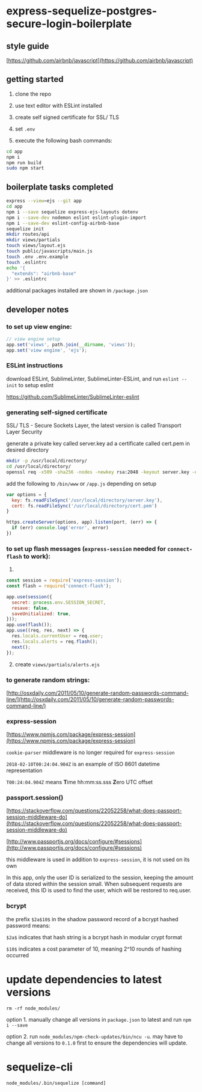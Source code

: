 # express-sequelize-postgres-secure-login-boilerplate

## style guide

[https://github.com/airbnb/javascript](https://github.com/airbnb/javascript)

## getting started

1. clone the repo

2. use text editor with ESLint installed

3. create self signed certificate for SSL/ TLS

4. set `.env`

5. execute the following bash commands:

```bash
cd app
npm i
npm run build
sudo npm start
```

## boilerplate tasks completed

```bash
express --view=ejs --git app
cd app
npm i --save sequelize express-ejs-layouts dotenv
npm i --save-dev nodemon eslint eslint-plugin-import
npm i --save-dev eslint-config-airbnb-base
sequelize init
mkdir routes/api
mkdir views/partials
touch views/layout.ejs
touch public/javascripts/main.js
touch .env .env.example
touch .eslintrc
echo '{
  "extends": "airbnb-base"
}' >> .eslintrc
```

additional packages installed are shown in `/package.json`


## developer notes

### to set up view engine:

```js
// view engine setup
app.set('views', path.join(__dirname, 'views'));
app.set('view engine', 'ejs');
```

### ESLint instructions

download ESLint, SublimeLinter, SublimeLinter-ESLint, and run `eslint --init` to setup eslint

https://github.com/SublimeLinter/SublimeLinter-eslint

### generating self-signed certificate

SSL/ TLS - Secure Sockets Layer, the latest version is called Transport Layer Security

generate a private key called server.key ad a certificate called cert.pem in desired directory

```bash
mkdir -p /usr/local/directory/
cd /usr/local/directory/
openssl req -x509 -sha256 -nodes -newkey rsa:2048 -keyout server.key -out cert.pem -days 90
```

add the following to `/bin/www` or `/app.js` depending on setup

```js
var options = {
  key: fs.readFileSync('/usr/local/directory/server.key'),
  cert: fs.readFileSync('/usr/local/directory/cert.pem')
}

https.createServer(options, app).listen(port, (err) => {
  if (err) console.log('error', error)
})
```

### to set up flash messages (`express-session` needed for `connect-flash` to work):

1.

```js
const session = require('express-session');
const flash = require('connect-flash');

app.use(session({
  secret: process.env.SESSION_SECRET,
  resave: false,
  saveUnitialized: true,
}));
app.use(flash());
app.use((req, res, next) => {
  res.locals.currentUser = req.user;
  res.locals.alerts = req.flash();
  next();
});
```

2. create `views/partials/alerts.ejs`

### to generate random strings:

[http://osxdaily.com/2011/05/10/generate-random-passwords-command-line/](http://osxdaily.com/2011/05/10/generate-random-passwords-command-line/)

### express-session

[https://www.npmjs.com/package/express-session](https://www.npmjs.com/package/express-session)

`cookie-parser` middleware is no longer required for `express-session`

`2018-02-10T00:24:04.904Z` is an example of ISO 8601 datetime representation

`T00:24:04.904Z` means **T**ime hh:mm:ss.sss **Z**ero UTC offset

### passport.session()

[https://stackoverflow.com/questions/22052258/what-does-passport-session-middleware-do](https://stackoverflow.com/questions/22052258/what-does-passport-session-middleware-do)

[http://www.passportjs.org/docs/configure/#sessions](http://www.passportjs.org/docs/configure/#sessions)

this middleware is used in addition to `express-session`, it is not used on its own

In this app, only the user ID is serialized to the session, keeping the amount of data stored within the session small. When subsequent requests are received, this ID is used to find the user, which will be restored to req.user.

### bcrypt

the prefix `$2a$10$` in the shadow password record of a bcrypt hashed password means:

`$2a$` indicates that hash string is a bcrypt hash in modular crypt format

`$10$` indicates a cost parameter of 10, meaning 2^10 rounds of hashing occurred

# update dependencies to latest versions

`rm -rf node_modules/`

option 1. manually change all versions in `package.json` to latest and run `npm i --save`

option 2. run `node_modules/npm-check-updates/bin/ncu -u`. may have to change all versions to `0.1.0` first to ensure the dependencies will update.

# sequelize-cli

`node_modules/.bin/sequelize [command]`
